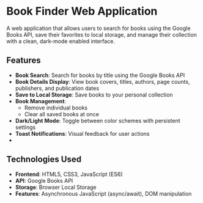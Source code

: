 # Book Finder Web Application

A web application that allows users to search for books using the Google Books API, save their favorites to local storage, and manage their collection with a clean, dark-mode enabled interface.

## Features
- **Book Search**: Search for books by title using the Google Books API
- **Book Details Display**: View book covers, titles, authors, page counts, publishers, and publication dates
- **Save to Local Storage**: Save books to your personal collection
- **Book Management**: 
  - Remove individual books
  - Clear all saved books at once
- **Dark/Light Mode**: Toggle between color schemes with persistent settings
- **Toast Notifications**: Visual feedback for user actions
- 
## Technologies Used

- **Frontend**: HTML5, CSS3, JavaScript (ES6)
- **API**: Google Books API
- **Storage**: Browser Local Storage
- **Features**: Asynchronous JavaScript (async/await), DOM manipulation

